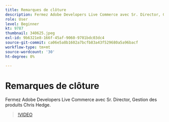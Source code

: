 ```yaml
---
title: Remarques de clôture
description: Fermez Adobe Developers Live Commerce avec Sr. Director, Gestion des produits Chris Hedge.
role: User
level: Beginner
kt: 9787
thumbnail: 340625.jpeg
exl-id: 9b6321e8-166f-45af-9060-9701bdc03dc4
source-git-commit: ca06e5a8b1602a7bcfb83a43f529680a5a96bacf
workflow-type: tm+mt
source-wordcount: '30'
ht-degree: 0%

---
```


# Remarques de clôture

Fermez Adobe Developers Live Commerce avec Sr. Director, Gestion des produits Chris Hedge.

>[!VIDEO](https://video.tv.adobe.com/v/340625/?quality=12&learn=on)
